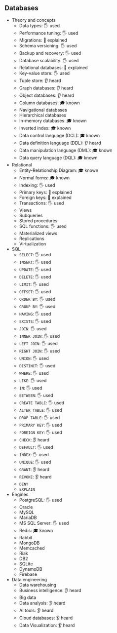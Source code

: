 ## Databases

- Theory and concepts
  - Data types: 🖐️ used
  - Performance tuning: 🖐️ used
  - Migrations: 🙋 explained
  - Schema versioning: 🖐️ used
  - Backup and recovery: 🖐️ used
  - Database scalability: 🖐️ used
  - Relational databases: 🙋 explained
  - Key-value store: 🖐️ used
  - Tuple store: 👂 heard
  - Graph databases: 👂 heard
  - Object databases: 👂 heard
  - Column databases: 🎓 known
  - Navigational databases
  - Hierarchical databases
  - In-memory databases: 🎓 known
  - Inverted index: 🎓 known
  - Data control language (DCL): 🎓 known
  - Data definition language (DDL): 👂 heard
  - Data manipulation language (DML): 🎓 known
  - Data query language (DQL): 🎓 known
- Relational
  - Entity-Relationship Diagram: 🎓 known
  - Normal forms: 🎓 known
  - Indexing: 🖐️ used
  - Primary keys: 🙋 explained
  - Foreign keys: 🙋 explained
  - Transactions: 🖐️ used
  - Views
  - Subqueries
  - Stored procedures
  - SQL functions: 🖐️ used
  - Materialized views
  - Replications
  - Virtualization
- SQL
  - `SELECT`: 🖐️ used
  - `INSERT`: 🖐️ used
  - `UPDATE`: 🖐️ used
  - `DELETE`: 🖐️ used
  - `LIMIT`: 🖐️ used
  - `OFFSET`: 🖐️ used
  - `ORDER BY`: 🖐️ used
  - `GROUP BY`: 🖐️ used
  - `HAVING`: 🖐️ used
  - `EXISTS`: 🖐️ used
  - `JOIN`: 🖐️ used
  - `INNER JOIN`: 🖐️ used
  - `LEFT JOIN`: 🖐️ used
  - `RIGHT JOIN`: 🖐️ used
  - `UNION`: 🖐️ used
  - `DISTINCT`: 🖐️ used
  - `WHERE`: 🖐️ used
  - `LIKE`: 🖐️ used
  - `IN`: 🖐️ used
  - `BETWEEN`: 🖐️ used
  - `CREATE TABLE`: 🖐️ used
  - `ALTER TABLE`: 🖐️ used
  - `DROP TABLE`: 🖐️ used
  - `PRIMARY KEY`: 🖐️ used
  - `FOREIGN KEY`: 🖐️ used
  - `CHECK`: 👂 heard
  - `DEFAULT`: 🖐️ used
  - `INDEX`: 🖐️ used
  - `UNIQUE`: 🖐️ used
  - `GRANT`: 👂 heard
  - `REVOKE`: 👂 heard
  - `DENY`
  - `EXPLAIN`
- Engines
  - PostgreSQL: 🖐️ used
  - Oracle
  - MySQL
  - MariaDB
  - MS SQL Server: 🖐️ used
  - Redis: 🎓 known
  - Rabbit
  - MongoDB
  - Memcached
  - Riak
  - DB2
  - SQLite
  - DynamoDB
  - Firebase
- Data engineering
  - Data warehousing
  - Business intelligence: 👂 heard
  - Big data
  - Data analysis: 👂 heard
  - AI tools: 👂 heard
  - Cloud databases: 👂 heard
  - Data Visualization: 👂 heard
